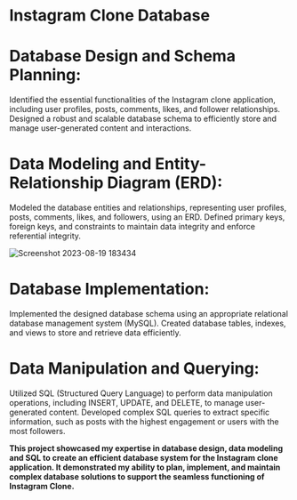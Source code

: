 # Instagram Clone Database

# Database Design and Schema Planning:
Identified the essential functionalities of the Instagram clone application, including user profiles, posts, comments, likes, and follower relationships.
Designed a robust and scalable database schema to efficiently store and manage user-generated content and interactions.

# Data Modeling and Entity-Relationship Diagram (ERD):
Modeled the database entities and relationships, representing user profiles, posts, comments, likes, and followers, using an ERD.
Defined primary keys, foreign keys, and constraints to maintain data integrity and enforce referential integrity.

![Screenshot 2023-08-19 183434](https://github.com/NishantSuhag02/Instagram-Clone-Database/assets/112072807/47bad65b-862d-4417-818e-04772f48a37f)


# Database Implementation:
Implemented the designed database schema using an appropriate relational database management system (MySQL).
Created database tables, indexes, and views to store and retrieve data efficiently.

# Data Manipulation and Querying:
Utilized SQL (Structured Query Language) to perform data manipulation operations, including INSERT, UPDATE, and DELETE, to manage user-generated content.
Developed complex SQL queries to extract specific information, such as posts with the highest engagement or users with the most followers.

**This project showcased my expertise in database design, data modeling and SQL to create an efficient database system for the Instagram clone application. It demonstrated my ability to plan, implement, and maintain complex database solutions to support the seamless functioning of Instagram Clone.**
